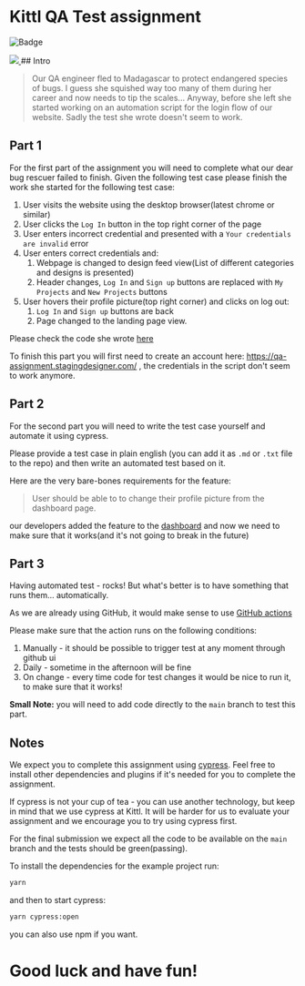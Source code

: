 # Kittl QA Test assignment


![Badge](https://github.com/ebazhanov/kittl-task/actions/workflows/main.yml/badge.svg?event=push)

<a href="https://github.com/ebazhanov/kittl-task/actions/workflows/main.yml">
<img src="https://github.com/ebazhanov/kittl-task/workflows/Tests/badge.svg?style=flat" />
</a>
## Intro

> Our QA engineer fled to Madagascar to protect endangered species of bugs.  I guess she squished way too many of them during her career and now needs to tip the scales... Anyway, before she left she started working on an automation script for the login flow of our website. Sadly the test she wrote doesn't seem to work.

## Part 1

For the first part of the assignment you will need to complete what our dear bug rescuer failed to finish. Given the following test case please finish the work she started for the following test case:

1. User visits the website using the desktop browser(latest chrome or similar)
2. User clicks the `Log In` button in the top right corner of the page
3. User enters incorrect credential and presented with a `Your credentials are invalid` error
4. User enters correct credentials and:
    1. Webpage is changed to design feed view(List of different categories and designs is presented)
    2. Header changes, `Log In` and `Sign up` buttons are replaced with `My Projects` and `New Projects` buttons
5. User hovers their profile picture(top right corner) and clicks on log out:
    1. `Log In` and `Sign up` buttons are back
    2. Page changed to the landing page view.

Please check the code she wrote [here](/cypress/e2e/0-test-kittl/login.cy.js)

To finish this part you will first need to create an account here: https://qa-assignment.stagingdesigner.com/ , the credentials in the script don't seem to work anymore.

## Part 2

For the second part you will need to write the test case yourself and automate it using cypress.

Please provide a test case in plain english (you can add it as `.md` or `.txt` file to the repo) and then write an automated test based on it.

Here are the very bare-bones requirements for the feature:

> User should be able to to change their profile picture from the dashboard page.

our developers added the feature to the [dashboard](https://qa-assignment.stagingdesigner.com/user/dashboard) and now we need to make sure that it works(and it's not going to break in the future)

## Part 3

Having automated test - rocks! But what's better is to have something that runs them... automatically. 

As we are already using GitHub, it would make sense to use [GitHub actions](https://docs.github.com/en/actions)

Please make sure that the action runs on the following conditions:
1. Manually - it should be possible to trigger test at any moment through github ui
2. Daily - sometime in the afternoon will be fine
3. On change - every time code for test changes it would be nice to run it, to make sure that it works!

**Small Note:** you will need to add code directly to the `main` branch to test this part.


## Notes

We expect you to complete this assignment using [cypress](https://www.cypress.io/).
Feel free to install other dependencies and plugins if it's needed for you to complete the assignment.

If cypress is not your cup of tea - you can use another technology, but keep in mind that we use cypress at Kittl. It will be harder for us to evaluate your assignment and we encourage you to try using cypress first.

For the final submission we expect all the code to be available on the `main` branch and the tests should be green(passing). 

To install the dependencies for the example project run:


```sh
yarn
```

and then to start cypress:

```sh
yarn cypress:open
```

you can also use npm if you want.

# Good luck and have fun!
